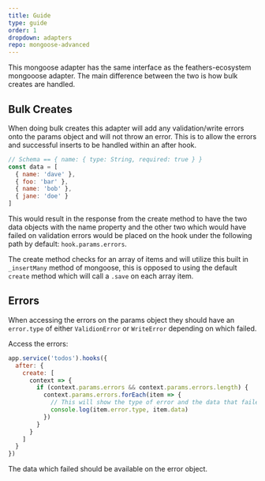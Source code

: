 ```yaml
---
title: Guide
type: guide
order: 1
dropdown: adapters
repo: mongoose-advanced
---
```


This mongoose adapter has the same interface as the feathers-ecosystem mongooose adapter. The main difference between the two is how bulk creates are handled.

## Bulk Creates

When doing bulk creates this adapter will add any validation/write errors onto the params object and will not throw an error. This is to allow the errors and successful inserts to be handled within an after hook.

```js
// Schema == { name: { type: String, required: true } }
const data = [
  { name: 'dave' },
  { foo: 'bar' },
  { name: 'bob' },
  { jane: 'doe' }
]
```

This would result in the response from the create method to have the two data objects with the name property and the other two which would have failed on validation errors would be placed on the hook under the following path by default: `hook.params.errors`.

The create method checks for an array of items and will utilize this built in `_insertMany` method of mongoose, this is opposed to using the default `create` method which will call a `.save` on each array item.

## Errors

When accessing the errors on the params object they should have an `error.type` of either `ValidionError` or `WriteError` depending on which failed.

Access the errors:

```js
app.service('todos').hooks({
  after: {
    create: [
      context => {
        if (context.params.errors && context.params.errors.length) {
          context.params.errors.forEach(item => {
            // This will show the type of error and the data that failed
            console.log(item.error.type, item.data)
          })
        }
      }
    ]
  }
})
```

The data which failed should be available on the error object.